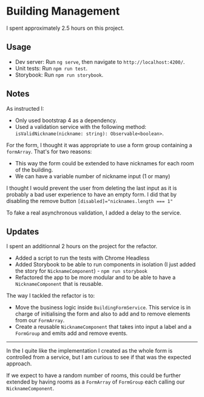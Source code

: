 # Building Management

I spent approximately 2.5 hours on this project.

## Usage

- Dev server: Run `ng serve`, then navigate to `http://localhost:4200/`.
- Unit tests: Run `npm run test`.
- Storybook: Run `npm run storybook`.

## Notes

As instructed I:
- Only used bootstrap 4 as a dependency.
- Used a validation service with the following method: `isValidNickname(nickname: string): Observable<boolean>`.

For the form, I thought it was appropriate to use a form group containing a `formArray`. That's for two reasons:
- This way the form could be extended to have nicknames for each room of the building.
- We can have a variable number of nickname input (1 or many)

I thought I would prevent the user from deleting the last input as it is probably a bad user experience to have an empty form. I did that by disabling the remove button `[disabled]="nicknames.length === 1"`

To fake a real asynchronous validation, I added a delay to the service.


## Updates

I spent an additionnal 2 hours on the project for the refactor.

- Added a script to run the tests with Chrome Headless
- Added Storybook to be able to run components in isolation (I just added the story for `NicknameComponent`) - `npm run storybook`
- Refactored the app to be more modular and to be able to have a `NicknameComponent` that is reusable.

The way I tackled the refactor is to:
- Move the business logic inside `BuildingFormService`.
This service is in charge of initialising the form and also to add and to remove elements from our `FormArray`.
- Create a reusable `NicknameComponent` that takes into input a label and a `FormGroup` and emits add and remove events.

---

In the I quite like the implementation I created as the whole form is controlled from a service, but I am curious to see if that was the expected approach.

If we expect to have a random number of rooms, this could be further extended by having rooms as a `FormArray` of `FormGroup` each calling our `NicknameComponent`.

